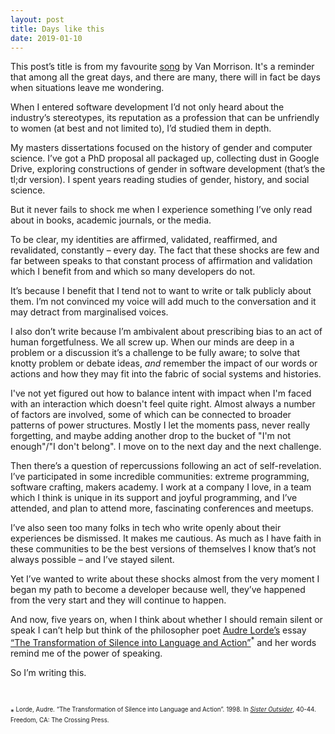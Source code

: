 ```yaml
---
layout: post
title: Days like this
date: 2019-01-10
---
```


This post’s title is from my favourite [song](https://en.wikipedia.org/wiki/Days_Like_This_(song)) by Van Morrison. It's a reminder that among all the great days, and there are many, there will in fact be days when situations leave me wondering.

When I entered software development I’d not only heard about the industry’s stereotypes, its reputation as a profession that can be unfriendly to women (at best and not limited to), I’d studied them in depth.

My masters dissertations focused on the history of gender and computer science. I’ve got a PhD proposal all packaged up, collecting dust in Google Drive, exploring constructions of gender in software development (that’s the tl;dr version). I spent years reading studies of gender, history, and social science.

But it never fails to shock me when I experience something I’ve only read about in books, academic journals, or the media. 

To be clear, my identities are affirmed, validated, reaffirmed, and revalidated, constantly – every day. The fact that these shocks are few and far between speaks to that constant process of affirmation and validation which I benefit from and which so many developers do not.

It’s because I benefit that I tend not to want to write or talk publicly about them. I’m not convinced my voice will add much to the conversation and it may detract from marginalised voices.

I also don’t write because I’m ambivalent about prescribing bias to an act of human forgetfulness. We all screw up. When our minds are deep in a problem or a discussion it’s a challenge to be fully aware; to solve that knotty problem or debate ideas, _and_ remember the impact of our words or actions and how they may fit into the fabric of social systems and histories. 

I've not yet figured out how to balance intent with impact when I'm faced with an interaction which doesn't feel quite right. Almost always a number of factors are involved, some of which can be connected to broader patterns of power structures. Mostly I let the moments pass, never really forgetting, and maybe adding another drop to the bucket of "I'm not enough"/"I don't belong". I move on to the next day and the next challenge.

Then there’s a question of repercussions following an act of self-revelation. I’ve participated in some incredible communities: extreme programming, software crafting, makers academy. I work at a company I love, in a team which I think is unique in its support and joyful programming, and I’ve attended, and plan to attend more, fascinating conferences and meetups. 

I’ve also seen too many folks in tech who write openly about their experiences be dismissed. It makes me cautious. As much as I have faith in these communities to be the best versions of themselves I know that’s not always possible – and I’ve stayed silent. 

Yet I’ve wanted to write about these shocks almost from the very moment I began my path to become a developer because well, they’ve happened from the very start and they will continue to happen. 

And now, five years on, when I think about whether I should remain silent or speak I can’t help but think of the philosopher poet [Audre Lorde’s](https://en.wikipedia.org/wiki/Your_Silence_Will_Not_Protect_You) essay [“The Transformation of Silence into Language and Action”](https://www.csusm.edu/sjs/documents/silenceintoaction.pdf)<sup>*</sup> and her words remind me of the power of speaking.

So I’m writing this.

<br>

<sup>*<sup> Lorde, Audre. “The Transformation of Silence into Language and Action”. 1998. In [_Sister Outsider_](https://www.penguinrandomhouse.com/books/198292/sister-outsider-by-audre-lorde/9781580911863/), 40-44. Freedom, CA: The Crossing Press. 
